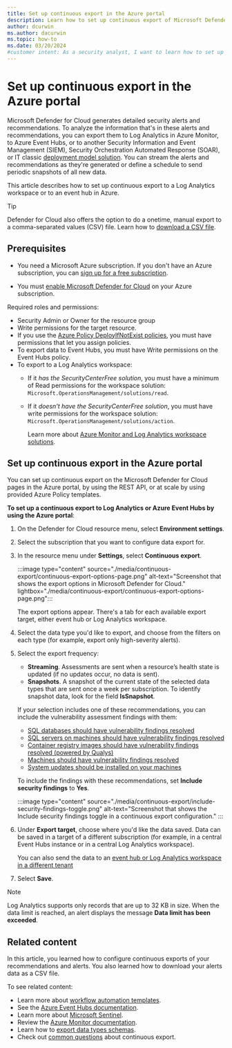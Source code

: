```yaml
---
title: Set up continuous export in the Azure portal
description: Learn how to set up continuous export of Microsoft Defender for Cloud security alerts and recommendations.
author: dcurwin
ms.author: dacurwin
ms.topic: how-to
ms.date: 03/20/2024
#customer intent: As a security analyst, I want to learn how to set up continuous export of alerts and recommendations in Microsoft Defender for Cloud so that I can analyze the data in Log Analytics or Azure Event Hubs.
---
```


# Set up continuous export in the Azure portal

Microsoft Defender for Cloud generates detailed security alerts and recommendations. To analyze the information that's in these alerts and recommendations, you can export them to Log Analytics in Azure Monitor, to Azure Event Hubs, or to another Security Information and Event Management (SIEM), Security Orchestration Automated Response (SOAR), or IT classic [deployment model solution](export-to-siem.md). You can stream the alerts and recommendations as they're generated or define a schedule to send periodic snapshots of all new data.

This article describes how to set up continuous export to a Log Analytics workspace or to an event hub in Azure.

> [!TIP]
> Defender for Cloud also offers the option to do a onetime, manual export to a comma-separated values (CSV) file. Learn how to [download a CSV file](export-alerts-to-csv.md).

## Prerequisites

- You need a Microsoft Azure subscription. If you don't have an Azure subscription, you can [sign up for a free subscription](https://azure.microsoft.com/pricing/free-trial/).

- You must [enable Microsoft Defender for Cloud](get-started.md#enable-defender-for-cloud-on-your-azure-subscription) on your Azure subscription.

Required roles and permissions:

- Security Admin or Owner for the resource group
- Write permissions for the target resource.
- If you use the [Azure Policy DeployIfNotExist policies](continuous-export-azure-policy.md), you must have permissions that let you assign policies.
- To export data to Event Hubs, you must have Write permissions on the Event Hubs policy.
- To export to a Log Analytics workspace:
  - If it *has the SecurityCenterFree solution*, you must have a minimum of Read permissions for the workspace solution: `Microsoft.OperationsManagement/solutions/read`.
  - If it *doesn't have the SecurityCenterFree solution*, you must have write permissions for the workspace solution: `Microsoft.OperationsManagement/solutions/action`.

    Learn more about [Azure Monitor and Log Analytics workspace solutions](/previous-versions/azure/azure-monitor/insights/solutions).

## Set up continuous export in the Azure portal

You can set up continuous export on the Microsoft Defender for Cloud pages in the Azure portal, by using the REST API, or at scale by using provided Azure Policy templates.

**To set up a continuous export to Log Analytics or Azure Event Hubs by using the Azure portal**:

1. On the Defender for Cloud resource menu, select **Environment settings**.

1. Select the subscription that you want to configure data export for.

1. In the resource menu under **Settings**, select **Continuous export**.

    :::image type="content" source="./media/continuous-export/continuous-export-options-page.png" alt-text="Screenshot that shows the export options in Microsoft Defender for Cloud." lightbox="./media/continuous-export/continuous-export-options-page.png":::

    The export options appear. There's a tab for each available export target, either event hub or Log Analytics workspace.

1. Select the data type you'd like to export, and choose from the filters on each type (for example, export only high-severity alerts).

1. Select the export frequency:

    - **Streaming**. Assessments are sent when a resource’s health state is updated (if no updates occur, no data is sent).
    - **Snapshots**. A snapshot of the current state of the selected data types that are sent once a week per subscription. To identify snapshot data, look for the field **IsSnapshot**.

    If your selection includes one of these recommendations, you can include the vulnerability assessment findings with them:

    - [SQL databases should have vulnerability findings resolved](https://portal.azure.com/#blade/Microsoft_Azure_Security/RecommendationsBlade/assessmentKey/82e20e14-edc5-4373-bfc4-f13121257c37)
    - [SQL servers on machines should have vulnerability findings resolved](https://portal.azure.com/#blade/Microsoft_Azure_Security/RecommendationsBlade/assessmentKey/f97aa83c-9b63-4f9a-99f6-b22c4398f936)
    - [Container registry images should have vulnerability findings resolved (powered by Qualys)](https://portal.azure.com/#blade/Microsoft_Azure_Security/RecommendationsBlade/assessmentKey/dbd0cb49-b563-45e7-9724-889e799fa648)
    - [Machines should have vulnerability findings resolved](https://portal.azure.com/#blade/Microsoft_Azure_Security/RecommendationsBlade/assessmentKey/1195afff-c881-495e-9bc5-1486211ae03f)
    - [System updates should be installed on your machines](https://portal.azure.com/#blade/Microsoft_Azure_Security/RecommendationsBlade/assessmentKey/4ab6e3c5-74dd-8b35-9ab9-f61b30875b27)

    To include the findings with these recommendations, set **Include security findings** to **Yes**.

    :::image type="content" source="./media/continuous-export/include-security-findings-toggle.png" alt-text="Screenshot that shows the Include security findings toggle in a continuous export configuration." :::

1. Under **Export target**, choose where you'd like the data saved. Data can be saved in a target of a different subscription (for example, in a central Event Hubs instance or in a central Log Analytics workspace).

    You can also send the data to an [event hub or Log Analytics workspace in a different tenant](benefits-of-continuous-export.md#export-data-to-an-event-hub-or-log-analytics-workspace-in-another-tenant)

1. Select **Save**.

> [!NOTE]
> Log Analytics supports only records that are up to 32 KB in size. When the data limit is reached, an alert displays the message **Data limit has been exceeded**.

## Related content

In this article, you learned how to configure continuous exports of your recommendations and alerts. You also learned how to download your alerts data as a CSV file.

To see related content:

- Learn more about [workflow automation templates](https://github.com/Azure/Azure-Security-Center/tree/master/Workflow%20automation).
- See the [Azure Event Hubs documentation](/azure/event-hubs/).
- Learn more about [Microsoft Sentinel](/azure/sentinel/).
- Review the [Azure Monitor documentation](/azure/azure-monitor/).
- Learn how to [export data types schemas](https://aka.ms/ASCAutomationSchemas).
- Check out [common questions](faq-general.yml) about continuous export.
